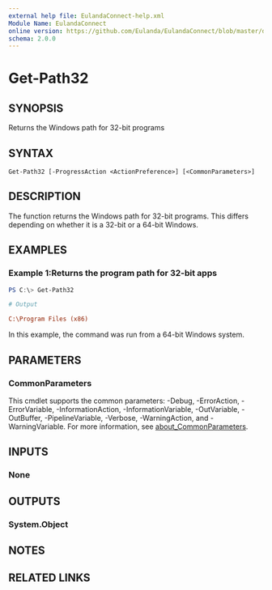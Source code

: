 ```yaml
---
external help file: EulandaConnect-help.xml
Module Name: EulandaConnect
online version: https://github.com/Eulanda/EulandaConnect/blob/master/docs/Get-Path32.md
schema: 2.0.0
---
```


# Get-Path32

## SYNOPSIS
Returns the Windows path for 32-bit programs

## SYNTAX

```
Get-Path32 [-ProgressAction <ActionPreference>] [<CommonParameters>]
```

## DESCRIPTION
The function returns the Windows path for 32-bit programs. This differs depending on whether it is a 32-bit or a 64-bit Windows.

## EXAMPLES

### Example 1:Returns the program path for 32-bit apps
```powershell
PS C:\> Get-Path32
```

```ini
# Output

C:\Program Files (x86)
```

In this example, the command was run from a 64-bit Windows system.

## PARAMETERS


### CommonParameters
This cmdlet supports the common parameters: -Debug, -ErrorAction, -ErrorVariable, -InformationAction, -InformationVariable, -OutVariable, -OutBuffer, -PipelineVariable, -Verbose, -WarningAction, and -WarningVariable. For more information, see [about_CommonParameters](http://go.microsoft.com/fwlink/?LinkID=113216).

## INPUTS

### None

## OUTPUTS

### System.Object
## NOTES

## RELATED LINKS

